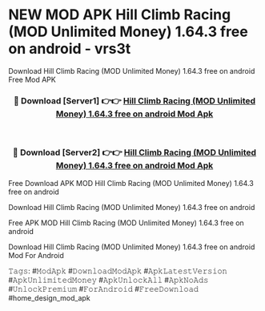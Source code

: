 # NEW MOD APK Hill Climb Racing (MOD Unlimited Money) 1.64.3 free on android - vrs3t
Download Hill Climb Racing (MOD Unlimited Money) 1.64.3 free on android Free Mod APK

<div align="center">
<h3>🔴 Download [Server1] 👉👉 <a href="https://apk-comot.site?title=Hill_Climb_Racing_(MOD_Unlimited_Money)_1.64.3_free_on_android">Hill Climb Racing (MOD Unlimited Money) 1.64.3 free on android Mod Apk</a></h3><br>

<h3>🔴 Download [Server2] 👉👉 <a href="https://apk-comot.site?title=Hill_Climb_Racing_(MOD_Unlimited_Money)_1.64.3_free_on_android">Hill Climb Racing (MOD Unlimited Money) 1.64.3 free on android Mod Apk</a></h3>
</div>


Free Download APK MOD Hill Climb Racing (MOD Unlimited Money) 1.64.3 free on android

Download Hill Climb Racing (MOD Unlimited Money) 1.64.3 free on android 

Free APK MOD Hill Climb Racing (MOD Unlimited Money) 1.64.3 free on android 

Download Hill Climb Racing (MOD Unlimited Money) 1.64.3 free on android Mod For Android

𝚃𝚊𝚐𝚜: #𝙼𝚘𝚍𝙰𝚙𝚔 #𝙳𝚘𝚠𝚗𝚕𝚘𝚊𝚍𝙼𝚘𝚍𝙰𝚙𝚔 #𝙰𝚙𝚔𝙻𝚊𝚝𝚎𝚜𝚝𝚅𝚎𝚛𝚜𝚒𝚘𝚗 #𝙰𝚙𝚔𝚄𝚗𝚕𝚒𝚖𝚒𝚝𝚎𝚍𝙼𝚘𝚗𝚎𝚢 #𝙰𝚙𝚔𝚄𝚗𝚕𝚘𝚌𝚔𝙰𝚕𝚕 #𝙰𝚙𝚔𝙽𝚘𝙰𝚍𝚜 #𝚄𝚗𝚕𝚘𝚌𝚔𝙿𝚛𝚎𝚖𝚒𝚞𝚖 #𝙵𝚘𝚛𝙰𝚗𝚍𝚛𝚘𝚒𝚍 #𝙵𝚛𝚎𝚎𝙳𝚘𝚠𝚗𝚕𝚘𝚊𝚍 #home_design_mod_apk